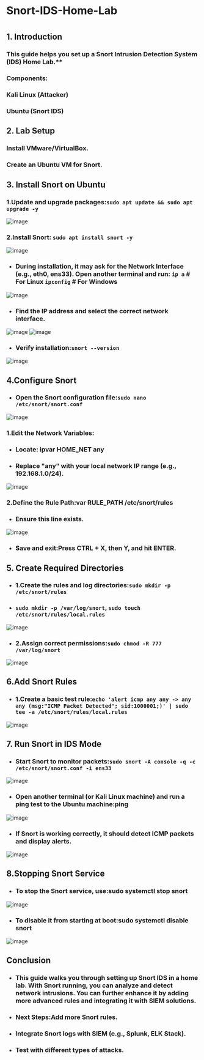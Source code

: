 # Snort-IDS-Home-Lab
#
## 1. Introduction
### This guide helps you set up a Snort Intrusion Detection System (IDS) Home Lab.**
### Components:
 ### Kali Linux (Attacker)
 ### Ubuntu (Snort IDS)
            
## 2. Lab Setup
### Install VMware/VirtualBox.
### Create an Ubuntu VM for Snort.

## 3. Install Snort on Ubuntu
### 1.Update and upgrade packages:``sudo apt update && sudo apt upgrade -y``
![image](https://github.com/user-attachments/assets/b84dd285-8d06-48d7-92e3-8ec93af83a49)

### 2.Install Snort: ```sudo apt install snort -y```
![image](https://github.com/user-attachments/assets/0f28c4d8-19a6-4039-afaf-af56a76ce9e4)
- ### During installation, it may ask for the Network Interface (e.g., eth0, ens33). Open another terminal and run: ``ip a``  # For Linux  ``ipconfig``  # For Windows
![image](https://github.com/user-attachments/assets/5df75d11-11a7-4241-aba3-68404c142d04)

- ### Find the IP address and select the correct network interface.
![image](https://github.com/user-attachments/assets/d0ebf062-5067-4bb3-923a-b68d52623595)
![image](https://github.com/user-attachments/assets/b2be294b-412f-4432-9d8b-9b2523509a45)
- ### Verify installation:```snort --version```
![image](https://github.com/user-attachments/assets/6d8dc48d-9598-4ea2-b794-993b751fe307)
## 4.Configure Snort
- ### Open the Snort configuration file:```sudo nano /etc/snort/snort.conf```
![image](https://github.com/user-attachments/assets/39fc153f-ff5b-4944-85e0-2dbe1c1ca340)
 ### 1.Edit the Network Variables:
- ### Locate: ipvar HOME_NET any
- ### Replace "any" with your local network IP range (e.g., 192.168.1.0/24).
![image](https://github.com/user-attachments/assets/7b661f8f-873a-4061-9b6e-355e131e88bc)
 ### 2.Define the Rule Path:var RULE_PATH /etc/snort/rules
 - ### Ensure this line exists.
![image](https://github.com/user-attachments/assets/86e661f8-141e-48f0-87cd-e36a186b7090)
 - ### Save and exit:Press CTRL + X, then Y, and hit ENTER.
 ## 5. Create Required Directories
 - ### 1.Create the rules and log directories:```sudo mkdir -p /etc/snort/rules```
  - ### ```sudo mkdir -p /var/log/snort```,  ```sudo touch /etc/snort/rules/local.rules```
![image](https://github.com/user-attachments/assets/54c0538d-4599-4ba9-8fa5-be203be0d6f2)
 - ### 2.Assign correct permissions:```sudo chmod -R 777 /var/log/snort```
![image](https://github.com/user-attachments/assets/90fb4ffc-5883-4ce6-a7b5-9dbab9907126)
 ## 6.Add Snort Rules
 - ### 1.Create a basic test rule:```echo 'alert icmp any any -> any any (msg:"ICMP Packet Detected"; sid:1000001;)' | sudo tee -a /etc/snort/rules/local.rules```
![image](https://github.com/user-attachments/assets/db1e2e45-fcf5-488d-89b0-3285aea10341)
## 7. Run Snort in IDS Mode 
- ### Start Snort to monitor packets:```sudo snort -A console -q -c /etc/snort/snort.conf -i ens33```
![image](https://github.com/user-attachments/assets/abcae4d0-86f0-4cc3-a3a7-7f1167c4df74)
- ### Open another terminal (or Kali Linux machine) and run a ping test to the Ubuntu machine:ping <Ubuntu-IP>
![image](https://github.com/user-attachments/assets/81930bb4-9701-410a-ad2f-38e94b9e20bc)
- ### If Snort is working correctly, it should detect ICMP packets and display alerts.
![image](https://github.com/user-attachments/assets/4b5c5698-6f41-4814-b36d-56d1e64a0d08)
## 8.Stopping Snort Service
- ### To stop the Snort service, use:sudo systemctl stop snort
![image](https://github.com/user-attachments/assets/9202c3fa-e0b0-4a8a-9806-350120495399)
- ### To disable it from starting at boot:sudo systemctl disable snort
![image](https://github.com/user-attachments/assets/247837e7-01dd-47ae-a484-093032c60a8c)

## Conclusion
- ### This guide walks you through setting up Snort IDS in a home lab. With Snort running, you can analyze and detect network intrusions. You can further enhance it by adding more advanced rules and integrating it with SIEM solutions.
- ### Next Steps:Add more Snort rules.
- ### Integrate Snort logs with SIEM (e.g., Splunk, ELK Stack).
- ### Test with different types of attacks.







 



